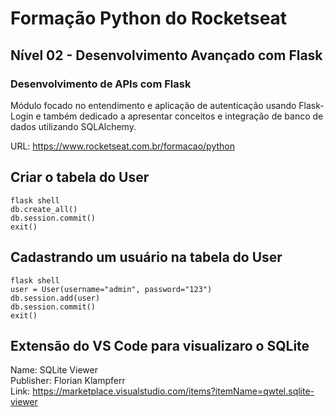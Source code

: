 # Formação Python do Rocketseat

## Nível 02 - Desenvolvimento Avançado com Flask

### Desenvolvimento de APIs com Flask

Módulo focado no entendimento e aplicação de autenticação usando Flask-Login e também dedicado a apresentar conceitos e integração de banco de dados utilizando SQLAlchemy.

URL: https://www.rocketseat.com.br/formacao/python

## Criar o tabela do User

```
flask shell
db.create_all()
db.session.commit()
exit()
```

## Cadastrando um usuário na tabela do User

```
flask shell
user = User(username="admin", password="123")
db.session.add(user)
db.session.commit()
exit()
```

## Extensão do VS Code para visualizaro o SQLite

Name: SQLite Viewer</br>
Publisher: Florian Klampferr</br>
Link: https://marketplace.visualstudio.com/items?itemName=qwtel.sqlite-viewer
